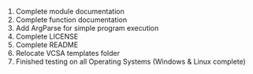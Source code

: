 1) Complete module documentation
2) Complete function documentation
3) Add ArgParse for simple program execution
4) Complete LICENSE
5) Complete README
6) Relocate VCSA templates folder
7) Finished testing on all Operating Systems (Windows & Linux complete)
